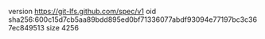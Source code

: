 version https://git-lfs.github.com/spec/v1
oid sha256:600c15d7cb5aa89bdd895ed0bf71336077abdf93094e77197bc3c367ec849513
size 4256
